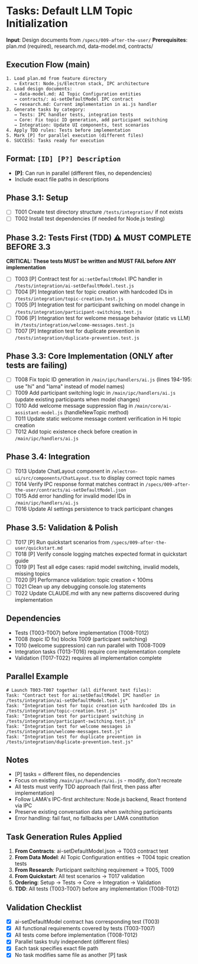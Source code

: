# Tasks: Default LLM Topic Initialization

**Input**: Design documents from `/specs/009-after-the-user/`
**Prerequisites**: plan.md (required), research.md, data-model.md, contracts/

## Execution Flow (main)
```
1. Load plan.md from feature directory
   → Extract: Node.js/Electron stack, IPC architecture
2. Load design documents:
   → data-model.md: AI Topic Configuration entities
   → contracts/: ai-setDefaultModel IPC contract
   → research.md: Current implementation in ai.js handler
3. Generate tasks by category:
   → Tests: IPC handler tests, integration tests
   → Core: Fix topic ID generation, add participant switching
   → Integration: Update UI components, test scenarios
4. Apply TDD rules: Tests before implementation
5. Mark [P] for parallel execution (different files)
6. SUCCESS: Tasks ready for execution
```

## Format: `[ID] [P?] Description`
- **[P]**: Can run in parallel (different files, no dependencies)
- Include exact file paths in descriptions

## Phase 3.1: Setup
- [ ] T001 Create test directory structure `/tests/integration/` if not exists
- [ ] T002 Install test dependencies (if needed for Node.js testing)

## Phase 3.2: Tests First (TDD) ⚠️ MUST COMPLETE BEFORE 3.3
**CRITICAL: These tests MUST be written and MUST FAIL before ANY implementation**

- [ ] T003 [P] Contract test for `ai:setDefaultModel` IPC handler in `/tests/integration/ai-setDefaultModel.test.js`
- [ ] T004 [P] Integration test for topic creation with hardcoded IDs in `/tests/integration/topic-creation.test.js`
- [ ] T005 [P] Integration test for participant switching on model change in `/tests/integration/participant-switching.test.js`
- [ ] T006 [P] Integration test for welcome message behavior (static vs LLM) in `/tests/integration/welcome-messages.test.js`
- [ ] T007 [P] Integration test for duplicate prevention in `/tests/integration/duplicate-prevention.test.js`

## Phase 3.3: Core Implementation (ONLY after tests are failing)

- [ ] T008 Fix topic ID generation in `/main/ipc/handlers/ai.js` (lines 194-195: use "hi" and "lama" instead of model names)
- [ ] T009 Add participant switching logic in `/main/ipc/handlers/ai.js` (update existing participants when model changes)
- [ ] T010 Add welcome message suppression flag in `/main/core/ai-assistant-model.js` (handleNewTopic method)
- [ ] T011 Update static welcome message content verification in Hi topic creation
- [ ] T012 Add topic existence check before creation in `/main/ipc/handlers/ai.js`

## Phase 3.4: Integration

- [ ] T013 Update ChatLayout component in `/electron-ui/src/components/ChatLayout.tsx` to display correct topic names
- [ ] T014 Verify IPC response format matches contract in `/specs/009-after-the-user/contracts/ai-setDefaultModel.json`
- [ ] T015 Add error handling for invalid model IDs in `/main/ipc/handlers/ai.js`
- [ ] T016 Update AI settings persistence to track participant changes

## Phase 3.5: Validation & Polish

- [ ] T017 [P] Run quickstart scenarios from `/specs/009-after-the-user/quickstart.md`
- [ ] T018 [P] Verify console logging matches expected format in quickstart guide
- [ ] T019 [P] Test all edge cases: rapid model switching, invalid models, missing topics
- [ ] T020 [P] Performance validation: topic creation < 100ms
- [ ] T021 Clean up any debugging console.log statements
- [ ] T022 Update CLAUDE.md with any new patterns discovered during implementation

## Dependencies

- Tests (T003-T007) before implementation (T008-T012)
- T008 (topic ID fix) blocks T009 (participant switching)
- T010 (welcome suppression) can run parallel with T008-T009
- Integration tasks (T013-T016) require core implementation complete
- Validation (T017-T022) requires all implementation complete

## Parallel Example
```
# Launch T003-T007 together (all different test files):
Task: "Contract test for ai:setDefaultModel IPC handler in /tests/integration/ai-setDefaultModel.test.js"
Task: "Integration test for topic creation with hardcoded IDs in /tests/integration/topic-creation.test.js"
Task: "Integration test for participant switching in /tests/integration/participant-switching.test.js"
Task: "Integration test for welcome messages in /tests/integration/welcome-messages.test.js"
Task: "Integration test for duplicate prevention in /tests/integration/duplicate-prevention.test.js"
```

## Notes

- [P] tasks = different files, no dependencies
- Focus on existing `/main/ipc/handlers/ai.js` - modify, don't recreate
- All tests must verify TDD approach (fail first, then pass after implementation)
- Follow LAMA's IPC-first architecture: Node.js backend, React frontend via IPC
- Preserve existing conversation data when switching participants
- Error handling: fail fast, no fallbacks per LAMA constitution

## Task Generation Rules Applied

1. **From Contracts**: ai-setDefaultModel.json → T003 contract test
2. **From Data Model**: AI Topic Configuration entities → T004 topic creation tests
3. **From Research**: Participant switching requirement → T005, T009
4. **From Quickstart**: All test scenarios → T017 validation
5. **Ordering**: Setup → Tests → Core → Integration → Validation
6. **TDD**: All tests (T003-T007) before any implementation (T008-T012)

## Validation Checklist

- [x] ai-setDefaultModel contract has corresponding test (T003)
- [x] All functional requirements covered by tests (T003-T007)
- [x] All tests come before implementation (T008-T012)
- [x] Parallel tasks truly independent (different files)
- [x] Each task specifies exact file path
- [x] No task modifies same file as another [P] task